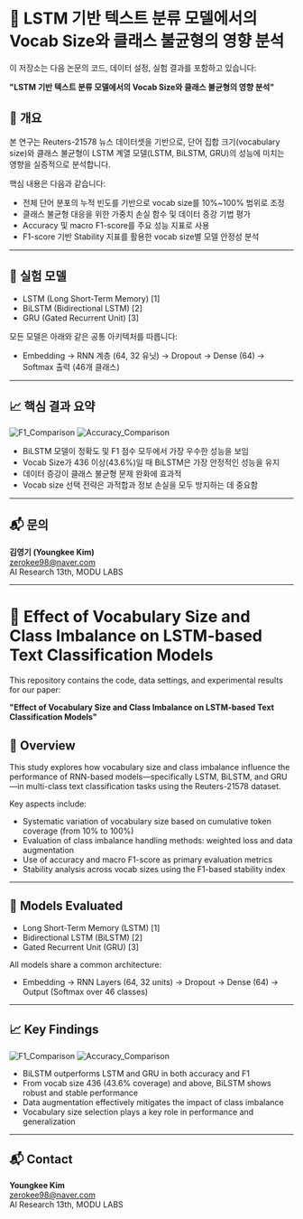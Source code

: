 # 📘 LSTM 기반 텍스트 분류 모델에서의 Vocab Size와 클래스 불균형의 영향 분석

이 저장소는 다음 논문의 코드, 데이터 설정, 실험 결과를 포함하고 있습니다:

**"LSTM 기반 텍스트 분류 모델에서의 Vocab Size와 클래스 불균형의 영향 분석"**

## 📌 개요

본 연구는 Reuters-21578 뉴스 데이터셋을 기반으로, 단어 집합 크기(vocabulary size)와 클래스 불균형이 LSTM 계열 모델(LSTM, BiLSTM, GRU)의 성능에 미치는 영향을 실증적으로 분석합니다.

핵심 내용은 다음과 같습니다:
- 전체 단어 분포의 누적 빈도를 기반으로 vocab size를 10%~100% 범위로 조정
- 클래스 불균형 대응을 위한 가중치 손실 함수 및 데이터 증강 기법 평가
- Accuracy 및 macro F1-score를 주요 성능 지표로 사용
- F1-score 기반 Stability 지표를 활용한 vocab size별 모델 안정성 분석

---

## 🧠 실험 모델

- LSTM (Long Short-Term Memory) [1]
- BiLSTM (Bidirectional LSTM) [2]
- GRU (Gated Recurrent Unit) [3]

모든 모델은 아래와 같은 공통 아키텍처를 따릅니다:
- Embedding → RNN 계층 (64, 32 유닛) → Dropout → Dense (64) → Softmax 출력 (46개 클래스)

---

## 📈 핵심 결과 요약
![F1_Comparison](https://github.com/user-attachments/assets/4ce0ee58-bac2-4163-a250-820866cf1f42)
![Accuracy_Comparison](https://github.com/user-attachments/assets/f93bec66-3965-4849-920f-2bfc4281c711)



- BiLSTM 모델이 정확도 및 F1 점수 모두에서 가장 우수한 성능을 보임
- Vocab Size가 436 이상(43.6%)일 때 BiLSTM은 가장 안정적인 성능을 유지
- 데이터 증강이 클래스 불균형 문제 완화에 효과적
- Vocab size 선택 전략은 과적합과 정보 손실을 모두 방지하는 데 중요함

---

## 📬 문의

**김영기 (Youngkee Kim)**  
zerokee98@naver.com  
AI Research 13th, MODU LABS

---

# 📘 Effect of Vocabulary Size and Class Imbalance on LSTM-based Text Classification Models

This repository contains the code, data settings, and experimental results for our paper:

**"Effect of Vocabulary Size and Class Imbalance on LSTM-based Text Classification Models"**

## 📌 Overview

This study explores how vocabulary size and class imbalance influence the performance of RNN-based models—specifically LSTM, BiLSTM, and GRU—in multi-class text classification tasks using the Reuters-21578 dataset.

Key aspects include:
- Systematic variation of vocabulary size based on cumulative token coverage (from 10% to 100%)
- Evaluation of class imbalance handling methods: weighted loss and data augmentation
- Use of accuracy and macro F1-score as primary evaluation metrics
- Stability analysis across vocab sizes using the F1-based stability index

---

## 🧠 Models Evaluated

- Long Short-Term Memory (LSTM) [1]
- Bidirectional LSTM (BiLSTM) [2]
- Gated Recurrent Unit (GRU) [3]

All models share a common architecture:
- Embedding → RNN Layers (64, 32 units) → Dropout → Dense (64) → Output (Softmax over 46 classes)

---

## 📈 Key Findings
![F1_Comparison](https://github.com/user-attachments/assets/4ce0ee58-bac2-4163-a250-820866cf1f42)
![Accuracy_Comparison](https://github.com/user-attachments/assets/f93bec66-3965-4849-920f-2bfc4281c711)
- BiLSTM outperforms LSTM and GRU in both accuracy and F1
- From vocab size 436 (43.6% coverage) and above, BiLSTM shows robust and stable performance
- Data augmentation effectively mitigates the impact of class imbalance
- Vocabulary size selection plays a key role in performance and generalization

---

## 📬 Contact

**Youngkee Kim**  
zerokee98@naver.com  
AI Research 13th, MODU LABS
